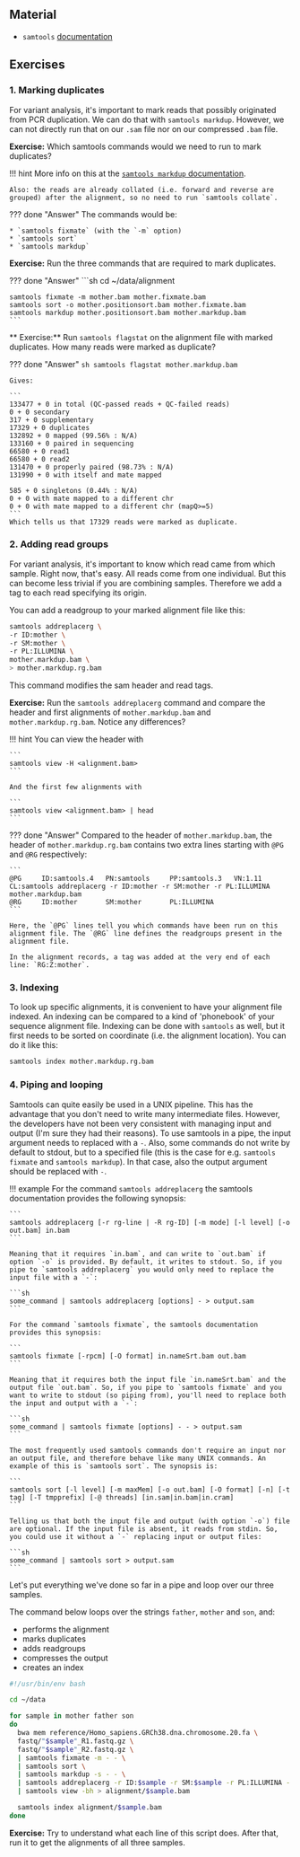
## Material

* `samtools` [documentation](http://www.htslib.org/doc/samtools.html)

## Exercises

### 1. Marking duplicates

For variant analysis, it's important to mark reads that possibly originated from PCR duplication. We can do that with `samtools markdup`. However, we can not directly run that on our `.sam` file nor on our compressed `.bam` file.

**Exercise:** Which samtools commands would we need to run to mark duplicates?

!!! hint
    More info on this at the [`samtools markdup` documentation](http://www.htslib.org/doc/samtools-markdup.html#EXAMPLES).

    Also: the reads are already collated (i.e. forward and reverse are grouped) after the alignment, so no need to run `samtools collate`.

??? done "Answer"
    The commands would be:

    * `samtools fixmate` (with the `-m` option)
    * `samtools sort`
    * `samtools markdup`

**Exercise:** Run the three commands that are required to mark duplicates.

??? done "Answer"
    ```sh
    cd ~/data/alignment

    samtools fixmate -m mother.bam mother.fixmate.bam
    samtools sort -o mother.positionsort.bam mother.fixmate.bam
    samtools markdup mother.positionsort.bam mother.markdup.bam
    ```

** Exercise:** Run `samtools flagstat` on the alignment file with marked duplicates. How many reads were marked as duplicate?

??? done "Answer"
    ```sh
    samtools flagstat mother.markdup.bam
    ```

    Gives:

    ```
    133477 + 0 in total (QC-passed reads + QC-failed reads)
    0 + 0 secondary
    317 + 0 supplementary
    17329 + 0 duplicates
    132892 + 0 mapped (99.56% : N/A)
    133160 + 0 paired in sequencing
    66580 + 0 read1
    66580 + 0 read2
    131470 + 0 properly paired (98.73% : N/A)
    131990 + 0 with itself and mate mapped

    585 + 0 singletons (0.44% : N/A)
    0 + 0 with mate mapped to a different chr
    0 + 0 with mate mapped to a different chr (mapQ>=5)
    ```
    Which tells us that 17329 reads were marked as duplicate.

### 2. Adding read groups

For variant analysis, it's important to know which read came from which sample. Right now, that's easy. All reads come from one individual. But this can become less trivial if you are combining samples. Therefore we add a tag to each read specifying its origin.

You can add a readgroup to your marked alignment file like this:

```sh
samtools addreplacerg \
-r ID:mother \
-r SM:mother \
-r PL:ILLUMINA \
mother.markdup.bam \
> mother.markdup.rg.bam
```

This command modifies the sam header and read tags.

**Exercise:** Run the `samtools addreplacerg` command and compare the header and first alignments of `mother.markdup.bam` and `mother.markdup.rg.bam`. Notice any differences?

!!! hint
    You can view the header with

    ```
    samtools view -H <alignment.bam>
    ```

    And the first few alignments with

    ```
    samtools view <alignment.bam> | head
    ```

??? done "Answer"
    Compared to the header of `mother.markdup.bam`, the header of `mother.markdup.rg.bam` contains two extra lines starting with `@PG` and `@RG` respectively:

    ```
    @PG     ID:samtools.4   PN:samtools     PP:samtools.3   VN:1.11 CL:samtools addreplacerg -r ID:mother -r SM:mother -r PL:ILLUMINA mother.markdup.bam
    @RG     ID:mother       SM:mother       PL:ILLUMINA
    ```

    Here, the `@PG` lines tell you which commands have been run on this alignment file. The `@RG` line defines the readgroups present in the alignment file.

    In the alignment records, a tag was added at the very end of each line: `RG:Z:mother`.


### 3. Indexing

To look up specific alignments, it is convenient to have your alignment file indexed. An indexing can be compared to a kind of 'phonebook' of your sequence alignment file. Indexing can be done with `samtools` as well, but it first needs to be sorted on coordinate (i.e. the alignment location). You can do it like this:

```sh
samtools index mother.markdup.rg.bam
```

### 4. Piping and looping

Samtools can quite easily be used in a UNIX pipeline. This has the advantage that you don't need to write many intermediate files. However, the developers have not been very consistent with managing input and output (I'm sure they had their reasons). To use samtools in a pipe, the input argument needs to replaced with a `-`. Also, some commands do not write by default to stdout, but to a specified file (this is the case for e.g. `samtools fixmate` and `samtools markdup`). In that case, also the output argument should be replaced with `-`.

!!! example
    For the command `samtools addreplacerg` the samtools documentation provides the following synopsis:

    ```
    samtools addreplacerg [-r rg-line | -R rg-ID] [-m mode] [-l level] [-o out.bam] in.bam
    ```

    Meaning that it requires `in.bam`, and can write to `out.bam` if option `-o` is provided. By default, it writes to stdout. So, if you pipe to `samtools addreplacerg` you would only need to replace the input file with a `-`:

    ```sh
    some_command | samtools addreplacerg [options] - > output.sam
    ```

    For the command `samtools fixmate`, the samtools documentation provides this synopsis:

    ```
    samtools fixmate [-rpcm] [-O format] in.nameSrt.bam out.bam
    ```

    Meaning that it requires both the input file `in.nameSrt.bam` and the output file `out.bam`. So, if you pipe to `samtools fixmate` and you want to write to stdout (so piping from), you'll need to replace both the input and output with a `-`:

    ```sh
    some_command | samtools fixmate [options] - - > output.sam
    ```

    The most frequently used samtools commands don't require an input nor an output file, and therefore behave like many UNIX commands. An example of this is `samtools sort`. The synopsis is:

    ```
    samtools sort [-l level] [-m maxMem] [-o out.bam] [-O format] [-n] [-t tag] [-T tmpprefix] [-@ threads] [in.sam|in.bam|in.cram]
    ```

    Telling us that both the input file and output (with option `-o`) file are optional. If the input file is absent, it reads from stdin. So, you could use it without a `-` replacing input or output files:

    ```sh
    some_command | samtools sort > output.sam
    ```

Let's put everything we've done so far in a pipe and loop over our three samples.

The command below loops over the strings `father`, `mother` and `son`, and:

* performs the alignment
* marks duplicates
* adds readgroups
* compresses the output
* creates an index

```sh
#!/usr/bin/env bash

cd ~/data

for sample in mother father son
do
  bwa mem reference/Homo_sapiens.GRCh38.dna.chromosome.20.fa \
  fastq/"$sample"_R1.fastq.gz \
  fastq/"$sample"_R2.fastq.gz \
  | samtools fixmate -m - - \
  | samtools sort \
  | samtools markdup -s - - \
  | samtools addreplacerg -r ID:$sample -r SM:$sample -r PL:ILLUMINA - \
  | samtools view -bh > alignment/$sample.bam

  samtools index alignment/$sample.bam
done
```

**Exercise:** Try to understand what each line of this script does. After that, run it to get the alignments of all three samples.
